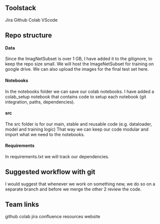 ## Toolstack
Jira
Github
Colab
VScode
## Repo structure
#### Data
Since the ImagNetSubset is over 1 GB, I have added it to the gitignore, to keep the repo size small.
We will host the ImageNetSubset for training on google drive.
We can also upload the images for the final test set here.

#### Notebooks
In the notebooks folder we can save our colab notebooks.
I have added a colab_setup notebook that contains code to setup each notebook (git integration, paths, dependencies).

#### src
The src folder is for our main, stable and reusable code (e.g. dataloader, model and training logic)
That way we can keep our code modular and import what we need to the notebooks.
#### Requirements
In requirements.txt we will track our dependencies.

## Suggested workflow with git
I would suggest that whenever we work on something new, we do so on a separate branch and before we merge the other 2 review the code.
## Team links
github
colab
jira
confluence
resources website